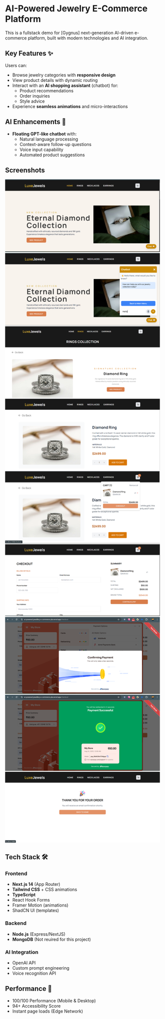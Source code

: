 # AI-Powered Jewelry E-Commerce Platform

This is a fullstack demo for [Gygnus] next-generation AI-driven e-commerce platform, built with modern technologies and AI integration.

## Key Features ✨

Users can:

- Browse jewelry categories with **responsive design**
- View product details with dynamic routing
- Interact with an **AI shopping assistant** (chatbot) for:
  - Product recommendations
  - Order inquiries
  - Style advice
- Experience **seamless animations** and micro-interactions

## AI Enhancements 🤖

- **Floating GPT-like chatbot** with:
  - Natural language processing
  - Context-aware follow-up questions
  - Voice input capability
  - Automated product suggestions

## Screenshots

![Homepage](/Frontend/public/package/homepage.png)
![AI Chatbot](/Frontend/public/package/chatbot.png)
![Product Page](/Frontend/public/package/product.png)
![Product Details Page](/Frontend/public/package/product-details.png)
![Checkout Cart drop down](/Frontend/public/package/checkout-cart.png)
![Billing Page](/Frontend/public/package/billing-page.png)
![Confirming Payment popup](/Frontend/public/package/confirm-payment.png)
![Payment Successful via Razorpay payment gateway](/Frontend/public/package/payment-success.png)
![Order Success Page](/Frontend/public/package/order-success.png)

## Tech Stack 🛠️

### Frontend

- **Next.js 14** (App Router)
- **Tailwind CSS** + CSS animations
- **TypeScript**
- React Hook Forms
- Framer Motion (animations)
- ShadCN UI (templates)

### Backend

- **Node.js** (Express/NextJS)
- **MongoDB** (Not reuired for this project)

### AI Integration

- OpenAI API
- Custom prompt engineering
- Voice recognition API

## Performance 🚀

- 100/100 Performance (Mobile & Desktop)
- 94+ Accessibility Score
- Instant page loads (Edge Network)

